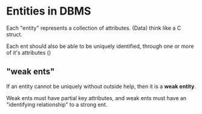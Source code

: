 
# Entities in DBMS

Each "entity" represents a collection of attributes.  (Data)
think like a C struct.

Each ent should also be able to be uniquely identified,
through one or more of it's attributes   (<see key_attr.md>)

## "weak ents"
If an entity cannot be uniquely without outside help, then it is a **weak entity**.

Weak ents must have partial key attributes,
and weak ents must have an "identifying relationship" to a strong ent.




